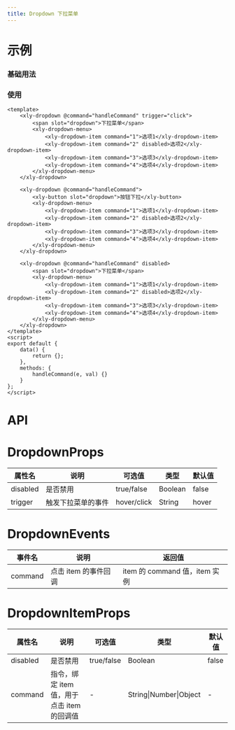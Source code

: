 ```yaml
---
title: Dropdown 下拉菜单
---
```


# 示例

### 基础用法

<template>
    <div class='dome-wrap'>
        <p>
            <span>普通点击下拉</span>
            <span>Hover按钮下拉</span>
            <span>禁用下拉</span>
        </p>
        <xly-dropdown @command='handleCommand' trigger='click'>
            <span slot='dropdown'>下拉菜单</span>
            <xly-dropdown-menu>
                <xly-dropdown-item command='1'>选项1</xly-dropdown-item>
                <xly-dropdown-item command='2' disabled>选项2</xly-dropdown-item>
                <xly-dropdown-item command='3'>选项3</xly-dropdown-item>
                <xly-dropdown-item command='4'>选项4</xly-dropdown-item>    
            </xly-dropdown-menu>
        </xly-dropdown>
        <xly-dropdown @command='handleCommand'>
            <xly-button slot='dropdown'>按钮下拉</xly-button>
            <xly-dropdown-menu>
                <xly-dropdown-item command='1'>选项1</xly-dropdown-item>
                <xly-dropdown-item command='2' disabled>选项2</xly-dropdown-item>
                <xly-dropdown-item command='3'>选项3</xly-dropdown-item>
                <xly-dropdown-item command='4'>选项4</xly-dropdown-item>    
            </xly-dropdown-menu>
        </xly-dropdown>
        <xly-dropdown @command='handleCommand' disabled>
            <span slot='dropdown'>下拉禁用</span>
            <xly-dropdown-menu>
                <xly-dropdown-item command='1'>选项1</xly-dropdown-item>
                <xly-dropdown-item command='2' disabled>选项2</xly-dropdown-item>
                <xly-dropdown-item command='3'>选项3</xly-dropdown-item>
                <xly-dropdown-item command='4'>选项4</xly-dropdown-item>    
            </xly-dropdown-menu>
        </xly-dropdown>
    </div>
</template>

<script>
export default {
    data() {
        return {
          timerId: null
        }
    },
    computed:{
       
    },
    created(){
       
    },
    methods: {
        handleCommand(e, val){
        }
    }
}
</script>
<style>
    .dome-wrap{
        margin-top: 20px;
    }
    .dome-wrap>p>span{
        margin-right: 40px;
    }
    .xly-dropdown{
        margin-right: 80px;
    }
    .xly-dropdown:nth-child(3){
        margin-right: 40px;
    }
</style>

### 使用

```vue
<template>
    <xly-dropdown @command="handleCommand" trigger="click">
        <span slot="dropdown">下拉菜单</span>
        <xly-dropdown-menu>
            <xly-dropdown-item command="1">选项1</xly-dropdown-item>
            <xly-dropdown-item command="2" disabled>选项2</xly-dropdown-item>
            <xly-dropdown-item command="3">选项3</xly-dropdown-item>
            <xly-dropdown-item command="4">选项4</xly-dropdown-item>
        </xly-dropdown-menu>
    </xly-dropdown>

    <xly-dropdown @command="handleCommand">
        <xly-button slot="dropdown">按钮下拉</xly-button>
        <xly-dropdown-menu>
            <xly-dropdown-item command="1">选项1</xly-dropdown-item>
            <xly-dropdown-item command="2" disabled>选项2</xly-dropdown-item>
            <xly-dropdown-item command="3">选项3</xly-dropdown-item>
            <xly-dropdown-item command="4">选项4</xly-dropdown-item>
        </xly-dropdown-menu>
    </xly-dropdown>

    <xly-dropdown @command="handleCommand" disabled>
        <span slot="dropdown">下拉菜单</span>
        <xly-dropdown-menu>
            <xly-dropdown-item command="1">选项1</xly-dropdown-item>
            <xly-dropdown-item command="2" disabled>选项2</xly-dropdown-item>
            <xly-dropdown-item command="3">选项3</xly-dropdown-item>
            <xly-dropdown-item command="4">选项4</xly-dropdown-item>
        </xly-dropdown-menu>
    </xly-dropdown>
</template>
<script>
export default {
    data() {
        return {};
    },
    methods: {
        handleCommand(e, val) {}
    }
};
</script>
```

# API

# DropdownProps

| 属性名   | 说明               | 可选值      | 类型    | 默认值 |
| -------- | ------------------ | ----------- | ------- | ------ |
| disabled | 是否禁用           | true/false  | Boolean | false  |
| trigger  | 触发下拉菜单的事件 | hover/click | String  | hover  |

# DropdownEvents

| 事件名  | 说明                 | 返回值                        |
| ------- | -------------------- | ----------------------------- |
| command | 点击 item 的事件回调 | item 的 command 值，item 实例 |

# DropdownItemProps

| 属性名   | 说明                                       | 可选值     | 类型                   | 默认值 |
| -------- | ------------------------------------------ | ---------- | ---------------------- | ------ |
| disabled | 是否禁用                                   | true/false | Boolean                | false  |
| command  | 指令，绑定 item 值，用于点击 item 的回调值 | -          | String\|Number\|Object | -      |
